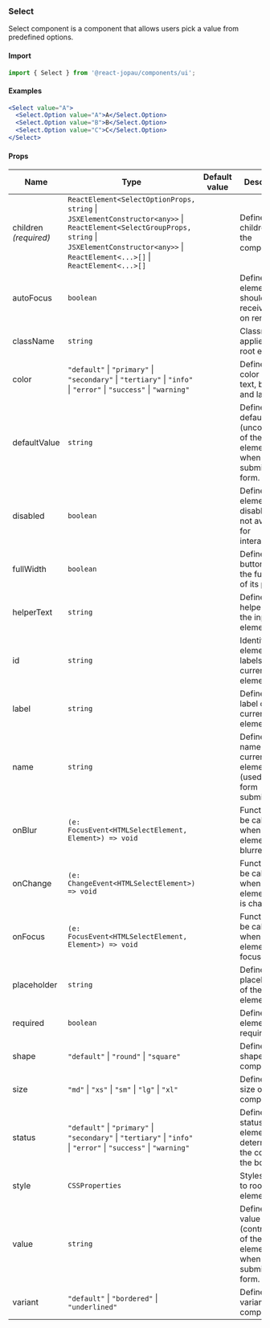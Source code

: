 ### Select

Select component is a component that allows users pick a value from predefined options.

#### Import

```jsx
import { Select } from '@react-jopau/components/ui';
```

#### Examples

```jsx
<Select value="A">
  <Select.Option value="A">A</Select.Option>
  <Select.Option value="B">B</Select.Option>
  <Select.Option value="C">C</Select.Option>
</Select>
```

#### Props

| Name                  | Type                                                                                                                                                                                                    | Default value | Description                                                                                   |
| --------------------- | ------------------------------------------------------------------------------------------------------------------------------------------------------------------------------------------------------- | ------------- | --------------------------------------------------------------------------------------------- |
| children _(required)_ | `ReactElement<SelectOptionProps, string` \| `JSXElementConstructor<any>>` \| `ReactElement<SelectGroupProps, string` \| `JSXElementConstructor<any>>` \| `ReactElement<...>[]` \| `ReactElement<...>[]` |               | Defines the children of the component.                                                        |
| autoFocus             | `boolean`                                                                                                                                                                                               |               | Defines the element should receive focus on render.                                           |
| className             | `string`                                                                                                                                                                                                |               | Classnames applied to root element                                                            |
| color                 | `"default"` \| `"primary"` \| `"secondary"` \| `"tertiary"` \| `"info"` \| `"error"` \| `"success"` \| `"warning"`                                                                                      |               | Defines the color of input text, border and label.                                            |
| defaultValue          | `string`                                                                                                                                                                                                |               | Defines the default value (uncontrolled) of the current element, used when submitting a form. |
| disabled              | `boolean`                                                                                                                                                                                               |               | Defines if the element is disabled and not available for interaction.                         |
| fullWidth             | `boolean`                                                                                                                                                                                               |               | Defines if the button takes the full width of its parent.                                     |
| helperText            | `string`                                                                                                                                                                                                |               | Defines the helper text of the input element.                                                 |
| id                    | `string`                                                                                                                                                                                                |               | Identifies the element that labels the current element.                                       |
| label                 | `string`                                                                                                                                                                                                |               | Defines the label of the current element.                                                     |
| name                  | `string`                                                                                                                                                                                                |               | Define the name for the current element (used for form submission).                           |
| onBlur                | `(e: FocusEvent<HTMLSelectElement, Element>) => void`                                                                                                                                                   |               | Function to be called when the element is blurred.                                            |
| onChange              | `(e: ChangeEvent<HTMLSelectElement>) => void`                                                                                                                                                           |               | Function to be called when the element value is changed.                                      |
| onFocus               | `(e: FocusEvent<HTMLSelectElement, Element>) => void`                                                                                                                                                   |               | Function to be called when the element is focused.                                            |
| placeholder           | `string`                                                                                                                                                                                                |               | Defines the placeholder of the input element.                                                 |
| required              | `boolean`                                                                                                                                                                                               |               | Defines if the element is required.                                                           |
| shape                 | `"default"` \| `"round"` \| `"square"`                                                                                                                                                                  |               | Defines the shape of the component.                                                           |
| size                  | `"md"` \| `"xs"` \| `"sm"` \| `"lg"` \| `"xl"`                                                                                                                                                          |               | Defines the size of the component.                                                            |
| status                | `"default"` \| `"primary"` \| `"secondary"` \| `"tertiary"` \| `"info"` \| `"error"` \| `"success"` \| `"warning"`                                                                                      |               | Defines the status of the element and determines the color of the border.                     |
| style                 | `CSSProperties`                                                                                                                                                                                         |               | Styles applied to root element                                                                |
| value                 | `string`                                                                                                                                                                                                |               | Defines the value (controlled) of the current element, used when submitting a form.           |
| variant               | `"default"` \| `"bordered"` \| `"underlined"`                                                                                                                                                           |               | Defines the variant of the component.                                                         |
